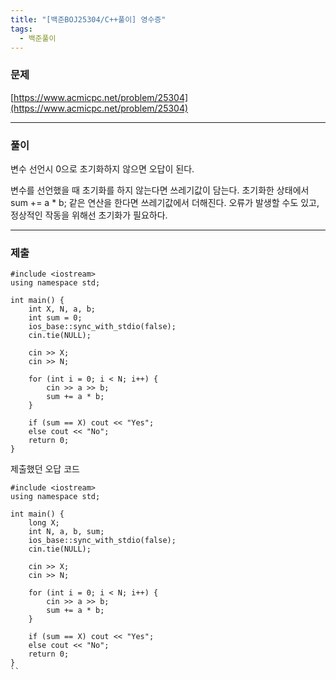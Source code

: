 ```yaml
---
title: "[백준BOJ25304/C++풀이] 영수증"
tags:
  - 백준풀이
---
```

### 문제
[https://www.acmicpc.net/problem/25304](https://www.acmicpc.net/problem/25304)

***
### 풀이
변수 선언시 0으로 초기화하지 않으면 오답이 된다.

변수를 선언했을 때 초기화를 하지 않는다면 쓰레기값이 담는다.
초기화한 상태에서 sum += a * b; 같은 연산을 한다면 쓰레기값에서 더해진다.
오류가 발생할 수도 있고, 정상적인 작동을 위해선 초기화가 필요하다.

***
### 제출

```
#include <iostream>
using namespace std;

int main() {
	int X, N, a, b;
	int sum = 0;
	ios_base::sync_with_stdio(false);
	cin.tie(NULL);

	cin >> X;
	cin >> N;
	
	for (int i = 0; i < N; i++) {
		cin >> a >> b;
		sum += a * b;
	}

	if (sum == X) cout << "Yes";
	else cout << "No";
	return 0;
}
```

제출했던 오답 코드
```
#include <iostream>
using namespace std;

int main() {
	long X;
	int N, a, b, sum;
	ios_base::sync_with_stdio(false);
	cin.tie(NULL);

	cin >> X;
	cin >> N;
	
	for (int i = 0; i < N; i++) {
		cin >> a >> b;
		sum += a * b;
	}

	if (sum == X) cout << "Yes";
	else cout << "No";
	return 0;
}
``

